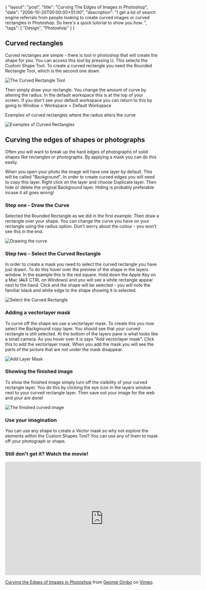 {
  "layout": "post",
  "title": "Curving The Edges of Images in Photoshop",
  "date": "2006-10-20T00:00:00+01:00",
  "description": "I get a lot of search engine referrals from people looking to create curved images or curved rectangles in Photoshop. So here's a quick tutorial to show you how. ",
  "tags": [
    "Design",
    "Photoshop"
  ]
}

## Curved rectangles

Curved rectanges are simple - there is tool in photoshop that will create the shape for you. You can access this tool by pressing U. This selects the Custom Shape Tool. To create a curved rectangle you need the Rounded Rectangle Tool, which is the second one down.

![The Curved Rectangle Tool][1] 

Then simply draw your rectangle. You change the amount of curve by altering the radius. In the default workspace this is at the top of your screen. If you don't see your default workspace you can return to this by going to Window > Workspace > Default Workspace

Examples of curved rectangles where the radius alters the curve

![Examples of Curved Rectangles][2] 

## Curving the edges of shapes or photographs

Often you will want to break up the hard edges of photographs of solid shapes like rectangles or photographs. By applying a mask you can do this easily.

When you open your photo the image will have one layer by default. This will be called "Background". In order to create curved edges you will need to copy this layer. Right click on the layer and choose Duplicate layer. Then hide or delete the original Background layer. Hiding is probably preferable incase it all goes wrong! 

### Step one - Draw the Curve

Selected the Rounded Rectangle as we did in the first example. Then draw a rectangle over your shape. You can change the curve you have on your rectangle using the radius option. Don't worry about the colour - you won't see this in the end.

![Drawing the curve][3] 

### Step two - Select the Curved Rectangle

In order to create a mask you need to select the curved rectangle you have just drawn. To do this hover over the preview of the shape in the layers window. In the example this is the red square. Hold down the Apple Key on a Mac (<strike>ALT</strike> CTRL on Windows) and you will see a white rectangle appear next to the hand. Click and the shape will be selected - you will note the familiar black and white edge to the shape showing it is selected. 

![Select the Curved Rectangle][4] 

### Adding a vectorlayer mask

To curve off the shape we use a vectorlayer mask. To create this you now select the Background copy layer. You should see that your curved rectangle is still selected. At the bottom of the layers pane is what looks like a small camera. As you hover over it is says "Add vectorlayer mask". Click this to add the vectorlayer mask. When you add the mask you will see the parts of the picture that are not under the mask disappear.

![Add Layer Mask][5] 

### Showing the finished image

To show the finished image simply turn off the visibility of your curved rectangle layer. You do this by clicking the eye icon in the layers window next to your curved rectangle layer. Then save out your image for the web and your are done!

![The finished curved image][6] 

### Use your imagination

You can use any shape to create a Vector mask so why not explore the elements within the Custom Shapes Tool? You can use any of them to mask off your photograph or shape.

### Still don't get it? Watch the movie!

<iframe src="http://player.vimeo.com/video/32934122?title=0&amp;byline=0&amp;portrait=0" width="640" height="370" frameborder="0" webkitAllowFullScreen mozallowfullscreen allowFullScreen></iframe><p><a href="http://vimeo.com/32934122">Curving the Edges of Images in Photoshop</a> from <a href="http://vimeo.com/shapeshed">George Ornbo</a> on <a href="http://vimeo.com">Vimeo</a>.</p>

 [1]: http://shapeshed.com/images/articles/rectangle_tool.jpg 
 [2]: http://shapeshed.com/images/articles/curved_rectangles.png 
 [3]: http://shapeshed.com/images/articles/draw_curve.jpg 
 [4]: http://shapeshed.com/images/articles/select_shape.jpg 
 [5]: http://shapeshed.com/images/articles/add_vector_mask.jpg 
 [6]: http://shapeshed.com/images/articles/final_curved_shape.jpg 

